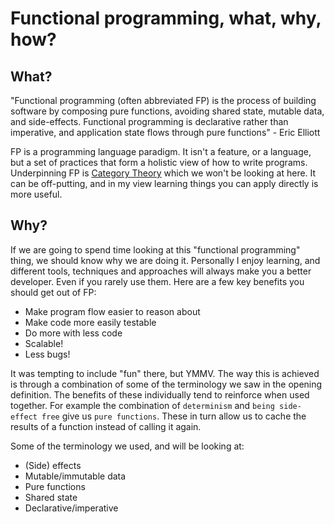 # Functional programming, what, why, how?

## What?
"Functional programming (often abbreviated FP) is the process of building software by composing pure functions, avoiding shared state, mutable data, and side-effects. Functional programming is declarative rather than imperative, and application state flows through pure functions" - Eric Elliott

FP is a programming language paradigm. It isn't a feature, or a language, but a set of practices that form a holistic view of how to write programs. Underpinning FP is [Category Theory](https://en.wikipedia.org/wiki/Category_theory) which we won't be looking at here. It can be off-putting, and in my view learning things you can apply directly is more useful.

## Why?
If we are going to spend time looking at this "functional programming" thing, we should know why we are doing it. Personally I enjoy learning, and different tools, techniques and approaches will always make you a better developer. Even if you rarely use them. Here are a few key benefits you should get out of FP:
- Make program flow easier to reason about
- Make code more easily testable
- Do more with less code
- Scalable!
- Less bugs!

It was tempting to include "fun" there, but YMMV. The way this is achieved is through a combination of some of the terminology we saw in the opening definition. The benefits of these individually tend to reinforce when used together. For example the combination of `determinism` and `being side-effect free` give us `pure functions`. These in turn allow us to cache the results of a function instead of calling it again.

Some of the terminology we used, and will be looking at:
- (Side) effects
- Mutable/immutable data
- Pure functions
- Shared state
- Declarative/imperative

